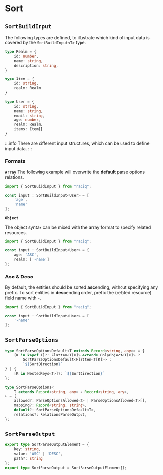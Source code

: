 # Sort

## `SortBuildInput`

The following types are defined, to illustrate which kind of input data is covered by the
`SortBuildInput<T>` type.

```typescript
type Realm = {
    id: number,
    name: string,
    description: string,
}

type Item = {
    id: string,
    realm: Realm
}

type User = {
    id: string,
    name: string,
    email: string,
    age: number,
    realm: Realm,
    items: Item[]
}
```

:::info
There are different input structures, which can be used to define input data.
:::

### Formats

**`Array`**
The following example will overwrite the **default** parse options relations.

```typescript
import { SortBuildInput } from "rapiq";

const input : SortBuildInput<User> = [
    'age',
    'name'
];
```

**`Object`**

The object syntax can be mixed with the array format to specify related resources.

```typescript
import { SortBuildInput } from "rapiq";

const input : SortBuildInput<User> = {
    age: 'ASC',
    realm: ['-name']
};
```

### Asc & Desc

By default, the entities should be sorted **asc**ending, without specifying any prefix.
To sort entities in **desc**ending order, prefix the (related resource) field name with `-`.

```typescript
import { SortBuildInput } from "rapiq";

const input : SortBuildInput<User> = [
    '-name'
];
```

## `SortParseOptions`
```typescript
type SortParseOptionsDefault<T extends Record<string, any>> = {
    [K in keyof T]?: Flatten<T[K]> extends OnlyObject<T[K]> ?
        SortParseOptionsDefault<Flatten<T[K]>> :
        `${SortDirection}`
} | {
    [K in NestedKeys<T>]?: `${SortDirection}`
};

type SortParseOptions<
    T extends Record<string, any> = Record<string, any>,
> = {
    allowed?: ParseOptionsAllowed<T> | ParseOptionsAllowed<T>[],
    mapping?: Record<string, string>,
    default?: SortParseOptionsDefault<T>,
    relations?: RelationsParseOutput,
};
```

## `SortParseOutput`
```typescript
export type SortParseOutputElement = {
    key: string,
    value: 'ASC' | 'DESC',
    path?: string
};
export type SortParseOutput = SortParseOutputElement[];
```
